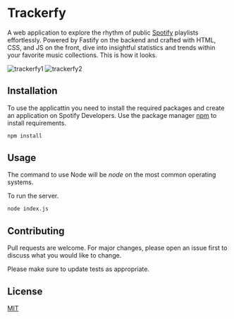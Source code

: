 # Trackerfy

A web application to explore the rhythm of public [Spotify](https://www.spotify.com/) playlists effortlessly. Powered by Fastify on the backend and crafted with HTML, CSS, and JS on the front, dive into insightful statistics and trends within your favorite music collections. This is how it looks.

![trackerfy1](https://github.com/addreeh/trackerfy/assets/74270582/160de7a3-8f6c-4fc4-801c-a155b29b47d6) ![trackerfy2](https://github.com/addreeh/trackerfy/assets/74270582/38863cfb-318f-4dd3-998b-2637451710ed)

## Installation
To use the applicattin you need to install the required packages and create an application on Spotify Developers.
Use the package manager [npm]([https://pip.pypa.io/en/stable/](https://www.npmjs.com/)) to install requirements.

```bash
npm install
```

## Usage
The command to use Node will be *node* on the most common operating systems.

To run the server.
```bash
node index.js
```

## Contributing

Pull requests are welcome. For major changes, please open an issue first
to discuss what you would like to change.

Please make sure to update tests as appropriate.

## License

[MIT](https://choosealicense.com/licenses/mit/)
